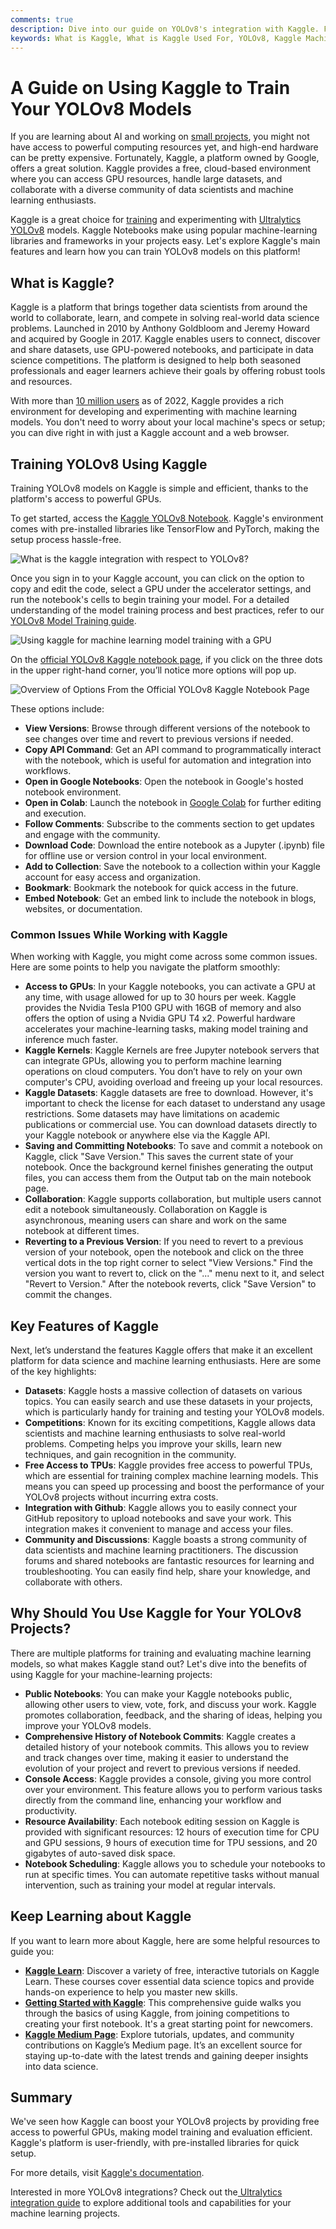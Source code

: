 ```yaml
---
comments: true
description: Dive into our guide on YOLOv8's integration with Kaggle. Find out what Kaggle is, its key features, and how to train a YOLOv8 model using the integration.
keywords: What is Kaggle, What is Kaggle Used For, YOLOv8, Kaggle Machine Learning, Model Training, GPU, TPU, cloud computing
---
```


# A Guide on Using Kaggle to Train Your YOLOv8 Models

If you are learning about AI and working on [small projects](../solutions/index.md), you might not have access to powerful computing resources yet, and high-end hardware can be pretty expensive. Fortunately, Kaggle, a platform owned by Google, offers a great solution. Kaggle provides a free, cloud-based environment where you can access GPU resources, handle large datasets, and collaborate with a diverse community of data scientists and machine learning enthusiasts.

Kaggle is a great choice for [training](../guides/model-training-tips.md) and experimenting with [Ultralytics YOLOv8](https://github.com/ultralytics/ultralytics?tab=readme-ov-file) models. Kaggle Notebooks make using popular machine-learning libraries and frameworks in your projects easy. Let's explore Kaggle's main features and learn how you can train YOLOv8 models on this platform!

## What is Kaggle?

Kaggle is a platform that brings together data scientists from around the world to collaborate, learn, and compete in solving real-world data science problems. Launched in 2010 by Anthony Goldbloom and Jeremy Howard and acquired by Google in 2017. Kaggle enables users to connect, discover and share datasets, use GPU-powered notebooks, and participate in data science competitions. The platform is designed to help both seasoned professionals and eager learners achieve their goals by offering robust tools and resources.

With more than [10 million users](https://www.kaggle.com/discussions/general/332147) as of 2022, Kaggle provides a rich environment for developing and experimenting with machine learning models. You don't need to worry about your local machine's specs or setup; you can dive right in with just a Kaggle account and a web browser.

## Training YOLOv8 Using Kaggle

Training YOLOv8 models on Kaggle is simple and efficient, thanks to the platform's access to powerful GPUs.

To get started, access the [Kaggle YOLOv8 Notebook](https://www.kaggle.com/code/ultralytics/yolov8). Kaggle's environment comes with pre-installed libraries like TensorFlow and PyTorch, making the setup process hassle-free.

![What is the kaggle integration with respect to YOLOv8?](https://github.com/user-attachments/assets/4068b343-bb62-462c-9a44-b32413c4a765)

Once you sign in to your Kaggle account, you can click on the option to copy and edit the code, select a GPU under the accelerator settings, and run the notebook's cells to begin training your model. For a detailed understanding of the model training process and best practices, refer to our [YOLOv8 Model Training guide](../modes/train.md). 

![Using kaggle for machine learning model training with a GPU](https://github.com/user-attachments/assets/264f01b9-207b-4a8d-be5d-7b51739e9726)

On the [official YOLOv8 Kaggle notebook page](https://www.kaggle.com/code/ultralytics/yolov8), if you click on the three dots in the upper right-hand corner, you’ll notice more options will pop up.

![Overview of Options From the Official YOLOv8 Kaggle Notebook Page](https://github.com/user-attachments/assets/bca100a6-fae8-433d-8dfd-1ecf4cc4f691)

These options include:

- **View Versions**: Browse through different versions of the notebook to see changes over time and revert to previous versions if needed.
- **Copy API Command**: Get an API command to programmatically interact with the notebook, which is useful for automation and integration into workflows.
- **Open in Google Notebooks**: Open the notebook in Google's hosted notebook environment.
- **Open in Colab**: Launch the notebook in [Google Colab](./google-colab.md) for further editing and execution.
- **Follow Comments**: Subscribe to the comments section to get updates and engage with the community.
- **Download Code**: Download the entire notebook as a Jupyter (.ipynb) file for offline use or version control in your local environment.
- **Add to Collection**: Save the notebook to a collection within your Kaggle account for easy access and organization.
- **Bookmark**: Bookmark the notebook for quick access in the future.
- **Embed Notebook**: Get an embed link to include the notebook in blogs, websites, or documentation.

### Common Issues While Working with Kaggle

When working with Kaggle, you might come across some common issues. Here are some points to help you navigate the platform smoothly:

- **Access to GPUs**: In your Kaggle notebooks, you can activate a GPU at any time, with usage allowed for up to 30 hours per week. Kaggle provides the Nvidia Tesla P100 GPU with 16GB of memory and also offers the option of using a Nvidia GPU T4 x2. Powerful hardware accelerates your machine-learning tasks, making model training and inference much faster.
- **Kaggle Kernels**: Kaggle Kernels are free Jupyter notebook servers that can integrate GPUs, allowing you to perform machine learning operations on cloud computers. You don’t have to rely on your own computer's CPU, avoiding overload and freeing up your local resources.
- **Kaggle Datasets**: Kaggle datasets are free to download. However, it's important to check the license for each dataset to understand any usage restrictions. Some datasets may have limitations on academic publications or commercial use. You can download datasets directly to your Kaggle notebook or anywhere else via the Kaggle API.
- **Saving and Committing Notebooks**: To save and commit a notebook on Kaggle, click "Save Version." This saves the current state of your notebook. Once the background kernel finishes generating the output files, you can access them from the Output tab on the main notebook page.
- **Collaboration**: Kaggle supports collaboration, but multiple users cannot edit a notebook simultaneously. Collaboration on Kaggle is asynchronous, meaning users can share and work on the same notebook at different times.
- **Reverting to a Previous Version**: If you need to revert to a previous version of your notebook, open the notebook and click on the three vertical dots in the top right corner to select "View Versions." Find the version you want to revert to, click on the "..." menu next to it, and select "Revert to Version." After the notebook reverts, click "Save Version" to commit the changes.

## Key Features of Kaggle

Next, let’s understand the features Kaggle offers that make it an excellent platform for data science and machine learning enthusiasts. Here are some of the key highlights:

- **Datasets**:   Kaggle hosts a massive collection of datasets on various topics. You can easily search and use these datasets in your projects, which is particularly handy for training and testing your YOLOv8 models.
- **Competitions**: Known for its exciting competitions, Kaggle allows data scientists and machine learning enthusiasts to solve real-world problems. Competing helps you improve your skills, learn new techniques, and gain recognition in the community.
- **Free Access to TPUs**: Kaggle provides free access to powerful TPUs, which are essential for training complex machine learning models. This means you can speed up processing and boost the performance of your YOLOv8 projects without incurring extra costs.
- **Integration with Github**: Kaggle allows you to easily connect your GitHub repository to upload notebooks and save your work. This integration makes it convenient to manage and access your files.
- **Community and Discussions**: Kaggle boasts a strong community of data scientists and machine learning practitioners. The discussion forums and shared notebooks are fantastic resources for learning and troubleshooting. You can easily find help, share your knowledge, and collaborate with others.  

## Why Should You Use Kaggle for Your YOLOv8 Projects?

There are multiple platforms for training and evaluating machine learning models, so what makes Kaggle stand out? Let's dive into the benefits of using Kaggle for your machine-learning projects:

- **Public Notebooks**: You can make your Kaggle notebooks public, allowing other users to view, vote, fork, and discuss your work. Kaggle promotes collaboration, feedback, and the sharing of ideas, helping you improve your YOLOv8 models.
- **Comprehensive History of Notebook Commits**: Kaggle creates a detailed history of your notebook commits. This allows you to review and track changes over time, making it easier to understand the evolution of your project and revert to previous versions if needed.
- **Console Access**: Kaggle provides a console, giving you more control over your environment. This feature allows you to perform various tasks directly from the command line, enhancing your workflow and productivity.
- **Resource Availability**: Each notebook editing session on Kaggle is provided with significant resources: 12 hours of execution time for CPU and GPU sessions, 9 hours of execution time for TPU sessions, and 20 gigabytes of auto-saved disk space.
- **Notebook Scheduling**: Kaggle allows you to schedule your notebooks to run at specific times. You can automate repetitive tasks without manual intervention, such as training your model at regular intervals.

## Keep Learning about Kaggle

If you want to learn more about Kaggle, here are some helpful resources to guide you:

- [**Kaggle Learn**](https://www.kaggle.com/learn): Discover a variety of free, interactive tutorials on Kaggle Learn. These courses cover essential data science topics and provide hands-on experience to help you master new skills.
- [**Getting Started with Kaggle**](https://www.kaggle.com/code/alexisbcook/getting-started-with-kaggle): This comprehensive guide walks you through the basics of using Kaggle, from joining competitions to creating your first notebook. It's a great starting point for newcomers.
- [**Kaggle Medium Page**](https://medium.com/@kaggleteam): Explore tutorials, updates, and community contributions on Kaggle’s Medium page. It’s an excellent source for staying up-to-date with the latest trends and gaining deeper insights into data science.

## Summary

We've seen how Kaggle can boost your YOLOv8 projects by providing free access to powerful GPUs, making model training and evaluation efficient. Kaggle's platform is user-friendly, with pre-installed libraries for quick setup.

For more details, visit [Kaggle's documentation](https://www.kaggle.com/docs).

Interested in more YOLOv8 integrations? Check out the[ Ultralytics integration guide](https://docs.ultralytics.com/integrations/) to explore additional tools and capabilities for your machine learning projects.
